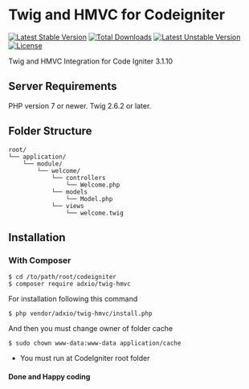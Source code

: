 # Twig and HMVC for Codeigniter
[![Latest Stable Version](https://poser.pugx.org/adxio/ci-twig-hmvc/v/stable)](https://packagist.org/packages/adxio/ci-twig-hmvc)
[![Total Downloads](https://poser.pugx.org/adxio/ci-twig-hmvc/downloads)](https://packagist.org/packages/adxio/ci-twig-hmvc)
[![Latest Unstable Version](https://poser.pugx.org/adxio/ci-twig-hmvc/v/unstable)](https://packagist.org/packages/adxio/ci-twig-hmvc)
[![License](https://poser.pugx.org/adxio/ci-twig-hmvc/license)](https://packagist.org/packages/adxio/ci-twig-hmvc)

Twig and HMVC Integration for Code Igniter 3.1.10

## Server Requirements
PHP version 7 or newer.
Twig 2.6.2 or later.

## Folder Structure
```
root/
└── application/
    └── module/
        └── welcome/
            └── controllers
                └── Welcome.php
            └── models
                └── Model.php
            └── views
                └── welcome.twig
```

## Installation

### With Composer

~~~
$ cd /to/path/root/codeigniter
$ composer require adxio/twig-hmvc
~~~

For installation following this command

~~~
$ php vendor/adxio/twig-hmvc/install.php
~~~

And then you must change owner of folder cache

~~~
$ sudo chown www-data:www-data application/cache
~~~

* You must run at CodeIgniter root folder

#### Done and Happy coding
